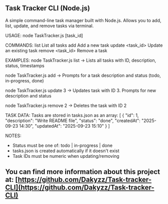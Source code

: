 
 Task Tracker CLI (Node.js)
----------------------------------------
A simple command-line task manager built with Node.js.
Allows you to add, list, update, and remove tasks via terminal.

USAGE:
  node TaskTracker.js <command> [task_id]

COMMANDS:
  list                      List all tasks
  add                       Add a new task
  update <task_id>          Update an existing task
  remove <task_id>          Remove a task

EXAMPLES:
  node TaskTracker.js list
      → Lists all tasks with ID, description, status, timestamps

  node TaskTracker.js add
      → Prompts for a task description and status (todo, in-progress, done)

  node TaskTracker.js update 3
      → Updates task with ID 3. Prompts for new description and status

  node TaskTracker.js remove 2
      → Deletes the task with ID 2

TASK DATA:
  Tasks are stored in tasks.json as an array:
  [
    {
      "id": 1,
      "description": "Write README file",
      "status": "done",
      "createdAt": "2025-09-23 14:30",
      "updatedAt": "2025-09-23 15:10"
    }
  ]

NOTES:
  - Status must be one of: todo | in-progress | done
  - tasks.json is created automatically if it doesn't exist
  - Task IDs must be numeric when updating/removing

You can find more information about this project at: [https://github.com/Dakyzz/Task-tracker-CLI](https://github.com/Dakyzz/Task-tracker-CLI)
----------------------------------------
